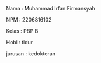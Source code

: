 Nama    : Muhammad Irfan Firmansyah

NPM     : 2206816102

Kelas   : PBP B

Hobi    : tidur

jurusan : kedokteran